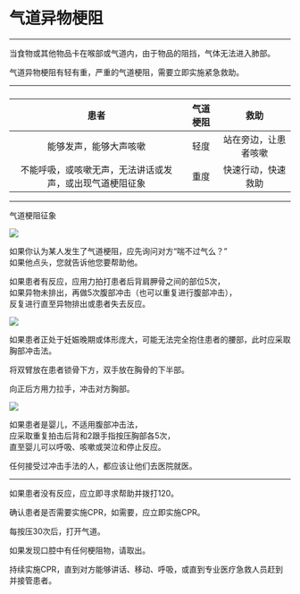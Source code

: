 # 气道异物梗阻

---

当食物或其他物品卡在喉部或气道内，由于物品的阻挡，气体无法进入肺部。

气道异物梗阻有轻有重，严重的气道梗阻，需要立即实施紧急救助。

---

### 

| **患者** | **气道梗阻** | **救助** |
| :---: | :---: | :---: |
| 能够发声，能够大声咳嗽 | 轻度 | 站在旁边，让患者咳嗽 |
| 不能呼吸，或咳嗽无声，无法讲话或发声，或出现气道梗阻征象 | 重度 | 快速行动，快速救助 |

---

气道梗阻征象

![](https://first-aid-man.gitbooks.io/pocket-book-abc/content/assets/choking-Medium-Small.jpg)

如果你认为某人发生了气道梗阻，应先询问对方“喘不过气么？”  
如果他点头，您就告诉他您要帮助他。

如果患者有反应，应用力拍打患者后背肩胛骨之间的部位5次，  
如果异物未排出，再做5次腹部冲击（也可以重复进行腹部冲击），  
反复进行直至异物排出或患者失去反应。

![](https://first-aid-man.gitbooks.io/pocket-book-abc/content/assets/composite-five-and-five-heimlich-8col.jpg)

如果患者正处于妊娠晚期或体形庞大，可能无法完全抱住患者的腰部，此时应采取胸部冲击法。

将双臂放在患者锁骨下方，双手放在胸骨的下半部。

向正后方用力拉手，冲击对方胸部。

![](https://first-aid-man.gitbooks.io/pocket-book-abc/content/assets/11a_04.jpg)

如果患者是婴儿，不适用腹部冲击法，  
应采取重复拍击后背和2跟手指按压胸部各5次，  
直至婴儿可以呼吸、咳嗽或哭泣和停止反应。

任何接受过冲击手法的人，都应该让他们去医院就医。

---

如果患者没有反应，应立即寻求帮助并拨打120。

确认患者是否需要实施CPR，如需要，应立即实施CPR。

每按压30次后，打开气道。

如果发现口腔中有任何梗阻物，请取出。

持续实施CPR，直到对方能够讲话、移动、呼吸，或直到专业医疗急救人员赶到并接管患者。

